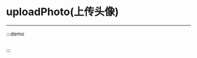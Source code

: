 <script>
  export default{

  }
</script>

# uploadPhoto(上传头像)
---
<div class="demo-block">
  <div>
    <w-upload-p isCircle></w-upload-p>
  </div>
</div>

:::demo
```html

```
:::
